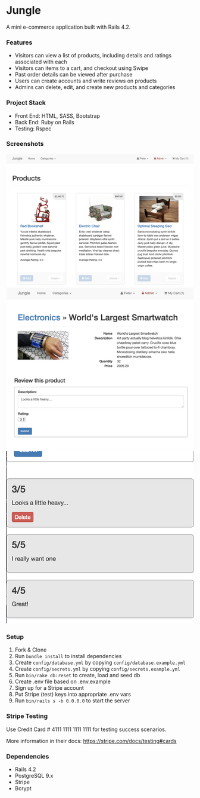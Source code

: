 Jungle
=====================

A mini e-commerce application built with Rails 4.2.

### Features
- Visitors can view a list of products, including details and ratings associated with each
- Visitors can items to a cart, and checkout using Swipe
- Past order details can be viewed after purchase
- Users can create accounts and write reviews on products
- Admins can delete, edit, and create new products and categories


### Project Stack
 - Front End: HTML, SASS, Bootstrap
 - Back End: Ruby on Rails
 - Testing: Rspec

### Screenshots
![Catalogue View](https://github.com/pnolan89/jungle-rails/blob/master/docs/Screen%20Shot%202019-02-22%20at%205.42.37%20PM.png?raw=true)
![Product Details Page](https://github.com/pnolan89/jungle-rails/blob/master/docs/Screen%20Shot%202019-02-22%20at%205.43.23%20PM.png?raw=true)
![Reviews Sample](https://github.com/pnolan89/jungle-rails/blob/master/docs/Screen%20Shot%202019-02-22%20at%205.47.53%20PM.png?raw=true)

### Setup

1. Fork & Clone
2. Run `bundle install` to install dependencies
3. Create `config/database.yml` by copying `config/database.example.yml`
4. Create `config/secrets.yml` by copying `config/secrets.example.yml`
5. Run `bin/rake db:reset` to create, load and seed db
6. Create .env file based on .env.example
7. Sign up for a Stripe account
8. Put Stripe (test) keys into appropriate .env vars
9. Run `bin/rails s -b 0.0.0.0` to start the server

### Stripe Testing

Use Credit Card # 4111 1111 1111 1111 for testing success scenarios.

More information in their docs: <https://stripe.com/docs/testing#cards>

### Dependencies

* Rails 4.2
* PostgreSQL 9.x
* Stripe
* Bcrypt
